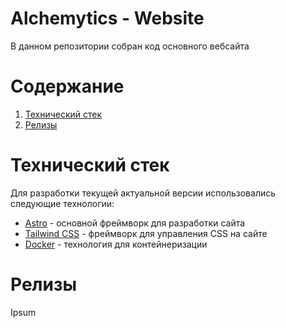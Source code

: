 # Alchemytics - Website

В данном репозитории собран код основного вебсайта

# Содержание

1. [Технический стек](#технический-стек)
2. [Релизы](#релизы)

# Технический стек

Для разработки текущей актуальной версии использовались следующие технологии:

-   [Astro](https://astro.build/) - основной фреймворк для разработки сайта
-   [Tailwind CSS](https://tailwindcss.com/) - фреймворк для управления CSS на сайте
-   [Docker](https://www.docker.com/) - технология для контейнеризации

# Релизы

Ipsum
